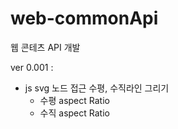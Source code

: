 # web-commonApi

웹 콘테츠 API 개발

ver 0.001 : 

* js svg 노드 접근 수평, 수직라인 그리기
  - 수평 aspect Ratio
  - 수직 aspect Ratio

 
  
